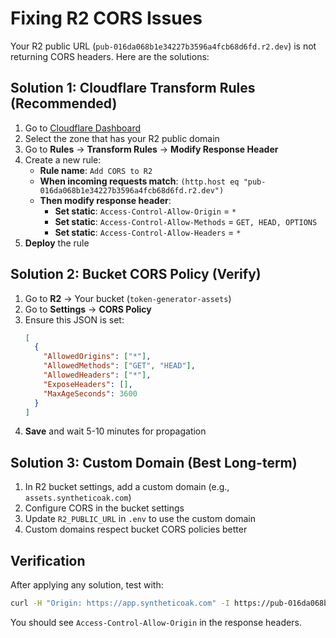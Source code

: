 # Fixing R2 CORS Issues

Your R2 public URL (`pub-016da068b1e34227b3596a4fcb68d6fd.r2.dev`) is not returning CORS headers. Here are the solutions:

## Solution 1: Cloudflare Transform Rules (Recommended)

1. Go to [Cloudflare Dashboard](https://dash.cloudflare.com/)
2. Select the zone that has your R2 public domain
3. Go to **Rules** → **Transform Rules** → **Modify Response Header**
4. Create a new rule:
   - **Rule name**: `Add CORS to R2`
   - **When incoming requests match**: `(http.host eq "pub-016da068b1e34227b3596a4fcb68d6fd.r2.dev")`
   - **Then modify response header**:
     - **Set static**: `Access-Control-Allow-Origin` = `*`
     - **Set static**: `Access-Control-Allow-Methods` = `GET, HEAD, OPTIONS`
     - **Set static**: `Access-Control-Allow-Headers` = `*`
5. **Deploy** the rule

## Solution 2: Bucket CORS Policy (Verify)

1. Go to **R2** → Your bucket (`token-generator-assets`)
2. Go to **Settings** → **CORS Policy**
3. Ensure this JSON is set:
   ```json
   [
     {
       "AllowedOrigins": ["*"],
       "AllowedMethods": ["GET", "HEAD"],
       "AllowedHeaders": ["*"],
       "ExposeHeaders": [],
       "MaxAgeSeconds": 3600
     }
   ]
   ```
4. **Save** and wait 5-10 minutes for propagation

## Solution 3: Custom Domain (Best Long-term)

1. In R2 bucket settings, add a custom domain (e.g., `assets.syntheticoak.com`)
2. Configure CORS in the bucket settings
3. Update `R2_PUBLIC_URL` in `.env` to use the custom domain
4. Custom domains respect bucket CORS policies better

## Verification

After applying any solution, test with:
```bash
curl -H "Origin: https://app.syntheticoak.com" -I https://pub-016da068b1e34227b3596a4fcb68d6fd.r2.dev/assets/portraits/portrait_01.jpg
```

You should see `Access-Control-Allow-Origin` in the response headers.


